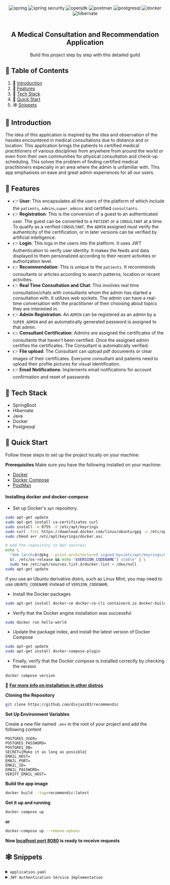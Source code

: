 <div align="center">
    <div>
        <img src="https://img.shields.io/badge/-Spring-black?style=for-the-badge&logoColor=white&logo=spring&color=6FB33F" alt="spring" />
        <img src="https://img.shields.io/badge/-SPRING_SECURITY-black?style=for-the-badge&logoColor=white&logo=springsecurity&color=6DB33F" alt="spring security" />
        <img src="https://img.shields.io/badge/-JAVA-black?style=for-the-badge&logoColor=white&logo=openjdk&color=000000" alt="openjdk" />
        <img src="https://img.shields.io/badge/-POSTMAN-black?style=for-the-badge&logoColor=white&logo=postman&color=FF4154" alt="postman" />
        <img src="https://img.shields.io/badge/-PostgreSQL-black?style=for-the-badge&logoColor=white&logo=postgresql&color=4169E1" alt="postgresql" />
        <img src="https://img.shields.io/badge/-Docker-black?style=for-the-badge&logoColor=white&logo=docker&color=2496ED" alt="docker" />
        <img src="https://img.shields.io/badge/-Hibernate-black?style=for-the-badge&logoColor=white&logo=hibernate&color=59666C" alt="hibernate" />
    </div>
    <br />
    <h2 align="center">A Medical Consultation and Recommendation Application </h2>
    <div align="center">
        Build this project step by step with this detailed guild
    </div>
</div>
    

## 📑 Table of Contents

1. 🤖 [Introduction](#-introduction)
2. 🔋 [Features](#-features)
3. 🔩 [Tech Stack](#-tech-stack) 
4. 💃 [Quick Start](#-quick-start)
5. 🕸 [Snippets](#-snippets)


## 🤖 Introduction
The idea of this application is inspired by the idea and observation of the hassles encountered in medical consultations due to distance and or location.
This application brings the patients to certified medical practitioners of various disciplines from anywhere from around the world or even from their own communities for physical consultation and check-up scheduling.
This solves the problem of finding certified medical practitioners especially in an area where the admin is unfamiliar with.
This app emphasises on ease and great admin experiences for all our users.</p>

## 🔋 Features
- 👉 **User**: This encapsulates all the users of the platform of which include the `patients`, `admins`,`super_admins` and certified `consultants`.
- 👉 **Registration**: This is the conversion of a guest to an authenticated user. The guest can be converted to a `PATIENT` or a `CONSULTANT` at a time. To qualify as a verified `CONSULTANT`, the `ADMIN` assigned must verify the authenticity of the certification, or in later versions can be verified by artificial intelligence.
- 👉 **Login**: This logs in the users into the platform. It uses JWT Authentication to verify user identity. It makes the feeds and data displayed to them personalized according to their recent activities or authorization level.
- 👉 **Recommendation**: This is unique to the `patients`. It recommends consultants or articles according to search patterns, location or recent activities.
- 👉 **Real Time Consultation and Chat**: This involves real time consultation/chats with consultants whom the admin has started a consultation with. It utilizes web sockets. The admin can have a real-time conversation with the practitioner of their choosing about topics they are interested in.
- 👉 **Admin Registration**: An `ADMIN` can be registered as an admin by a `SUPER_ADMIN` and an automatically generated password is assigned to that admin.
- 👉 **Consultant Certification**: Admins are assigned the certificates of the consultants that haven't been certified. Once the assigned admin certifies the certificates. The Consultant is automatically verified.
- 👉 **File upload**: The Consultant can upload pdf documents or clear images of their certificates. Everyone consultant and patients need to upload their profile pictures for visual identification.
- 👉 **Email Notifications**: Implements email notifications for account confirmation and reset of passwords

## 🔩 Tech Stack
- SpringBoot
- Hibernate
- Java
- Docker
- Postgresql

## 💃 Quick Start
Follow these steps to set up the project locally on your machine:

**Prerequisites**
Make sure you have the following installed on your machine:

- [Docker](https://www.docker.com)
- [Docker Compose](#installing-docker-compose)
- [PostMan](https://www.postman.com)


#### Installing docker and docker-compose
- Set up Docker's `apt` repository.
```bash
sudo apt-get update
sudo apt-get install ca-certificates curl
sudo install -m 0755 -d /etc/apt/keyrings
sudo curl -fsSL https://download.docker.com/linux/ubuntu/gpg -o /etc/apt/keyrings/docker.asc
sudo chmod a+r /etc/apt/keyrings/docker.asc

# Add the repository to Apt sources:
echo \
  "deb [arch=$(dpkg --print-architecture) signed-by=/etc/apt/keyrings/docker.asc] https://download.docker.com/linux/ubuntu \
  $(. /etc/os-release && echo "$VERSION_CODENAME") stable" | \
  sudo tee /etc/apt/sources.list.d/docker.list > /dev/null
sudo apt-get update
```
if you use an Ubuntu derivative distro, such as Linux Mint, you may need to use `UBUNTU_CODENAME` instead of `VERSION_CODENAME`.

- Install the Docker packages
```bash
sudo apt-get install docker-ce docker-ce-cli containerd.io docker-buildx-plugin docker-compose-plugin
```
- Verify that the Docker engine installation was successful
```bash
sudo docker run hello-world
```

- Update the package index, and install the latest version of Docker Compose
```bash
sudo apt-get update
sudo apt-get install docker-compose-plugin
```
- Finally, verify that the Docker compose is installed correctly by checking the version
```bash
docker compose version
```

🔰 **[For more info on installation in other distros](https://docs.docker.com/compose/install/linux/#install-using-the-repository)**

**Cloning the Repository**
```bash
git clone https://github.com/divjazz03/recommendic
```
**Set Up Environment Variables**

Create a new file named `.env` in the root of your project and add the following content
```env
POSTGRES_USER=
POSTGRES_PASSWORD=
POSTGRES_DB=
SECRET={Make it as long as possible}
EMAIL_HOST=
EMAIL_PORT=
EMAIL_ID=
EMAIL_PASSWORD=
VERIFY_EMAIL_HOST=
```

**Build the app image**
```bash
docker build --tag=recommendic:latest
```

**Get it up and running**
```bash
docker compose up
``` 
**or**
```bash
docker-compose up --remove-ophans
```

**Now [localhost port 8080](http://localhost:8080) is ready to receive requests**

## 🕸 Snippets
<details>
<summary><code>application.yaml</code></summary>

```yml
spring:
  profiles:
    active: ${ACTIVE_PROFILE:dev}
  jackson:
    default-property-inclusion: non_null
    serialization:
      fail-on-empty-beans: false
      close-closeable: true
      flush-after-write-value: true
      write-date-keys-as-timestamps: false
    deserialization:
      fail-on-unknown-properties: false

  servlet:
    multipart:
      enabled: true
      max-file-size: 10MB

  sql:
    init:
      mode: always
      continue-on-error: false
      schema-locations: classpath:/sql/schema.sql
      data-locations: classpath:/sql/data.sql


  datasource:
    password: ${POSTGRES_PASSWORD}
    username: ${POSTGRES_USER}
    url: ${POSTGRES_URL}
    driver-class-name: org.postgresql.Driver
    hikari:
      auto-commit: false
  jpa:
    hibernate:
      ddl-auto: validate
    database-platform: org.hibernate.dialect.PostgreSQLDialect
    open-in-view: false
    properties:
      hibernate:
        globally_quoted_identifiers: true
        dialect: org.hibernate.dialect.PostgreSQLDialect
        format_sql: true
  mail:
    host: ${EMAIL_HOST}
    port: ${EMAIL_PORT}
    username: ${EMAIL_ID}
    password: ${EMAIL_PASSWORD}
    default-encoding: UTF-8
    properties:
      mail:
        mime:
          charset: UTF
        smtp:
            writetimeout: 10000
            connectiontimeout: 10000
            timeout: 10000
            auth: true
            starttls:
            enable: true
            required: true
    verify:
      host: ${VERIFY_EMAIL_HOST}
jwt:
  expiration: ${JWT_EXPIRATION}
  secret: ${JWT_SECRET}

file:
  upload:
  implementation: ${FILE_UPLOAD_IMPL}
```
</details>

<details><summary><code>JWT Authentication Service Implementation</code></summary>

```java 

@Service
public class JwtServiceImpl extends JwtConfiguration implements JwtService {
    private final Logger log = LoggerFactory.getLogger(JwtServiceImpl.class);
    private final GeneralUserService userService;


    private final Supplier<SecretKey> keySupplier = () -> Keys
            .hmacShaKeyFor(
                    Decoders.BASE64.decode(getSecret())
            );

    private final Function<String, Claims> claimsFunction = token ->
            Jwts.parser()
                    .verifyWith(keySupplier.get())
                    .build()
                    .parseSignedClaims(token)
                    .getPayload();

    private final Function<String, String> subject = token -> getClaimsValue(token, Claims::getSubject);

    private final BiFunction<HttpServletRequest, String, Optional<String>> extractToken = (request, cookieName) ->
            Optional.of(Arrays.stream(
                            request.getCookies() == null ? new Cookie[]{new Cookie(EMPTY_VALUE, EMPTY_VALUE)} :
                                    request.getCookies())
                    .filter(cookie -> Objects.equals(cookieName, cookie.getName()))
                    .map(Cookie::getValue)
                    .findAny()).orElse(empty());
    private final BiFunction<HttpServletRequest, String, Optional<Cookie>> extractCookie = (request, cookieName) ->
            Optional.of(Arrays.stream(
                            request.getCookies() == null ? new Cookie[]{new Cookie(EMPTY_VALUE, EMPTY_VALUE)} :
                                    request.getCookies())
                    .filter(cookie -> Objects.equals(cookieName, cookie.getName()))
                    .findAny()).orElse(empty());

    private final Supplier<JwtBuilder> builder = () ->
            Jwts.builder()
                    .header().add(Map.of(TYPE, JWT_TYPE))
                    .and()
                    .audience().add("RECOMMENDIC")
                    .and()
                    .id(String.valueOf(UUID.randomUUID()))
                    .issuedAt(Date.from(Instant.now()))
                    .notBefore(new Date())
                    .signWith(keySupplier.get(), Jwts.SIG.HS512);

    private final BiFunction<User, TokenType, String> buildToken = (user, type) ->
            Objects.equals(type, ACCESS) ? builder.get()
                    .subject(user.getEmail())
                    .claim(PERMISSIONS, user.getRole().getPermissions())
                    .claim(ROLE, user.getRole().getName())
                    .expiration(Date.from(Instant.now().plusSeconds(getExpiration())))
                    .compact() : builder.get()
                    .subject(user.getEmail())
                    .compact();

    private final TriConsumer<HttpServletResponse, User, TokenType> addCookie = (response, user, type) -> {
        switch (type) {
            case ACCESS -> {
                var accessToken = createToken(user, Token::getAccess);
                var cookie = new Cookie(type.getValue(), accessToken);
                cookie.setHttpOnly(true);
                // cookie.setSecure(true);
                cookie.setMaxAge(2 * 60 * 60);
                cookie.setPath("/");
                cookie.setAttribute("SameSite", NONE.name());
                response.addCookie(cookie);
            }
            case REFRESH -> {
                var refreshToken = createToken(user, Token::getRefresh);
                var cookie = new Cookie(type.getValue(), refreshToken);
                cookie.setHttpOnly(true);
                // cookie.setSecure(true);
                cookie.setMaxAge(60 * 60 * 60);
                cookie.setPath("/");
                cookie.setAttribute("SameSite", NONE.name());
                response.addCookie(cookie);
            }
        }
    };

    private final BiConsumer<HttpServletResponse, User> addHeader = (response, user) -> {
        var accessToken = createToken(user,Token::getAccess);
        response.addHeader("Authorization", String.format("Bearer %s", accessToken));
    };

    public <T> T getClaimsValue(String token, Function<Claims, T> claims) {
        return claimsFunction.andThen(claims).apply(token);
    }


    public Function<String, List<? extends GrantedAuthority>> stringToAuthorities = token ->
            commaSeparatedStringToAuthorityList(new StringJoiner(PERMISSION_DELIMITER)
                    .add(claimsFunction.apply(token).get(PERMISSIONS, String.class)).toString());




    public JwtServiceImpl(GeneralUserService userService) {
        this.userService = userService;
    }

    @Override
    public String createToken(User user, Function<Token, String> tokenFunction) {
        var token = Token.builder()
                .access(buildToken.apply(user, ACCESS))
                .refresh(buildToken.apply(user, REFRESH))
                .build();
        return tokenFunction.apply(token);
    }

    @Override
    public Optional<String> extractToken(HttpServletRequest httpServletRequest, String cookieName) {
        return extractToken.apply(httpServletRequest, cookieName);
    }

    @Override
    public void addCookie(HttpServletResponse response, User user, TokenType type) {
        addCookie.accept(response, user, type);
    }

    @Override
    public void addHeader(HttpServletResponse response, User user, TokenType type) {
        addHeader.accept(response,user);
    }

    @Override
    public <T> T getTokenData(String token, Function<TokenData, T> tokenFunction) {
        return tokenFunction.apply(
                TokenData.builder()
                        .valid(
                                Objects.equals(userService.retrieveUserByUsername(subject.apply(token)).getEmail(), claimsFunction.apply(token).getSubject())
                        )
                        .expired(Instant.now().isAfter(getClaimsValue(token, Claims::getExpiration).toInstant()))
                        .authorities(List.of(new SimpleGrantedAuthority((String) claimsFunction.apply(token).get("permissions"))))
                        .claims(claimsFunction.apply(token))
                        .user(userService.retrieveUserByUsername(subject.apply(token)))
                        .build()
        );
    }

    @Override
    public void removeCookie(HttpServletRequest request, HttpServletResponse response, String cookieName) {
        var optionalCookie = extractCookie.apply(request, cookieName);
        if (optionalCookie.isPresent()) {
            var cookie = optionalCookie.get();
            cookie.setMaxAge(0);
            response.addCookie(cookie);
        }
    }

    @Override
    public boolean validateToken(HttpServletRequest request) {
        var token = extractToken(request , ACCESS.getValue());
        if (token.isPresent()) {
            return getTokenData(token.get(), TokenData::isValid) ;
        }
        return false;
    }


}

```
</details>
